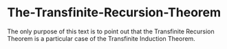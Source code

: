 # The-Transfinite-Recursion-Theorem
The only purpose of this text is to point out that the Transfinite Recursion Theorem is a particular case of the Transfinite Induction Theorem.
